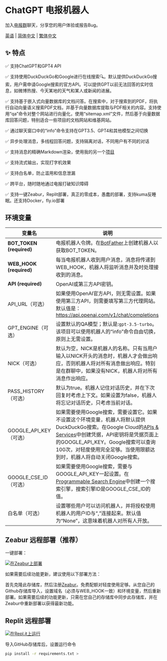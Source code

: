 # ChatGPT 电报机器人

加入[电报群](https://t.me/+_01cz9tAkUc1YzZl)聊天，分享您的用户体验或报告Bug。

[英语](./README.md) | [简体中文](./README.zh-CN.md) | [繁体中文](./README.zh-TW.md)

## ✨ 特点

✅ 支持ChatGPT和GPT4 API

✅ 支持使用DuckDuckGo和Google进行在线搜索🔍。默认提供DuckDuckGo搜索，用户需申请Google搜索的官方API。可以提供GPT以前无法回答的实时信息，如微博热搜、今天某地的天气和某人或新闻的进展。

✅ 支持基于嵌入式向量数据库的文档问答。在搜索中，对于搜索到的PDF，将执行自动向量语义搜索PDF文档，并基于向量数据库提取与PDF相关的内容。支持使用“qa”命令对整个网站进行向量化，使用“sitemap.xml”文件，然后基于向量数据库回答问题，特别适合一些项目的文档网站和维基网站。

✅ 通过聊天窗口中的“info”命令支持在GPT3.5、GPT4和其他模型之间切换

✅ 异步处理消息，多线程回答问题，支持隔离对话，不同用户有不同的对话

✅ 支持消息的精确Markdown渲染，使用我的另一个[项目](https://github.com/yym68686/md2tgmd)

✅ 支持流式输出，实现打字机效果

✅ 支持白名单，防止滥用和信息泄漏

✅ 跨平台，随时随地通过电报打破知识障碍

✅ 支持一键Zeabur，Replit部署，真正的零成本，愚蠢的部署，支持kuma反睡眠。还支持Docker，fly.io部署

## 环境变量

| 变量名                 | 说明                                                         |
| ---------------------- | ------------------------------------------------------------ |
| **BOT_TOKEN (required)** | 电报机器人令牌。在[BotFather](https://t.me/BotFather)上创建机器人以获取BOT_TOKEN。 |
| **WEB_HOOK (required)**  | 每当电报机器人收到用户消息，消息将传递到WEB_HOOK，机器人将监听消息并及时处理接收到的消息。 |
| **API (required)**       | OpenAI或第三方API密钥。                              |
| API_URL（可选）         | 如果使用OpenAI官方API，则无需设置。如果使用第三方API，则需要填写第三方代理网站。默认值是：https://api.openai.com/v1/chat/completions |
| GPT_ENGINE（可选）      | 设置默认的QA模型；默认是:`gpt-3.5-turbo`。该项目可以使用机器人的“info”命令自由切换，原则上无需设置。 |
| NICK（可选）           | 默认为空，NICK是机器人的名称。只有当用户输入以NICK开头的消息时，机器人才会做出响应，否则机器人将对所有消息做出响应。特别是在群聊中，如果没有NICK，机器人将对所有消息作出响应。 |
| PASS_HISTORY（可选）   | 默认为true。机器人记住对话历史，并在下次回复时考虑上下文。如果设置为false，机器人将忘记对话历史，只考虑当前对话。 |
| GOOGLE_API_KEY（可选） | 如果需要使用Google搜索，需要设置它。如果不设置这个环境变量，机器人将默认提供DuckDuckGo搜索。在Google Cloud的[APIs & Services](https://console.cloud.google.com/apis/api/customsearch.googleapis.com)中创建凭据，API密钥将是凭据页面上的GOOGLE_API_KEY。Google搜索可以查询100次，对轻度使用完全足够。当使用限额达到时，机器人将自动关闭Google搜索。 |
| GOOGLE_CSE_ID（可选）   | 如果需要使用Google搜索，需要与GOOGLE_API_KEY一起设置。在[Programmable Search Engine](https://programmablesearchengine.google.com/)中创建一个搜索引擎，搜索引擎ID是GOOGLE_CSE_ID的值。 |
| 白名单（可选）         | 设置哪些用户可以访问机器人，并将授权使用机器人的用户ID与“,”连接起来。默认值为“None”，这意味着机器人对所有人开放。 |

## Zeabur 远程部署（推荐）

一键部署：

[![在Zeabur上部署](https://zeabur.com/button.svg)](https://zeabur.com/templates/R5JY5O?referralCode=yym68686)

如果需要后续功能更新，建议使用以下部署方法：

首先克隆此存储库，然后注册[Zeabur](https://zeabur.com)。免费配额对轻度使用足够。从您自己的Github存储库导入，设置域名（必须与WEB_HOOK一致）和环境变量，然后重新部署。如果需要后续的功能更新，只需在您自己的存储库中同步此存储库，并在Zeabur中重新部署以获得最新功能。

## Replit 远程部署

[![在Repl.it上运行](https://replit.com/badge/github/yym68686/ChatGPT-Telegram-Bot)](https://replit.com/new/github/yym68686/ChatGPT-Telegram-Bot)

导入GitHub存储库后，设置运行命令

```bash
pip install -r requirements.txt >
